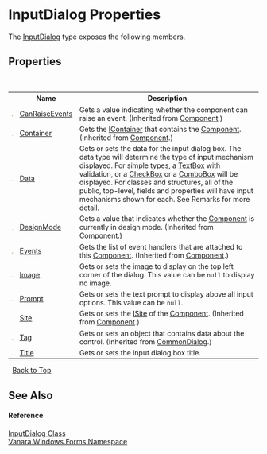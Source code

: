 # InputDialog Properties
 

The <a href="6b02dff9-07d8-7a01-6c94-348f4256b77b">InputDialog</a> type exposes the following members.


## Properties
&nbsp;<table><tr><th></th><th>Name</th><th>Description</th></tr><tr><td>![Protected property](media/protproperty.gif "Protected property")</td><td><a href="http://msdn2.microsoft.com/en-us/library/w2kf6w79" target="_blank">CanRaiseEvents</a></td><td>
Gets a value indicating whether the component can raise an event.
 (Inherited from <a href="http://msdn2.microsoft.com/en-us/library/9wbadbce" target="_blank">Component</a>.)</td></tr><tr><td>![Public property](media/pubproperty.gif "Public property")</td><td><a href="http://msdn2.microsoft.com/en-us/library/3c1xtx35" target="_blank">Container</a></td><td>
Gets the <a href="http://msdn2.microsoft.com/en-us/library/z7xdfy67" target="_blank">IContainer</a> that contains the <a href="http://msdn2.microsoft.com/en-us/library/9wbadbce" target="_blank">Component</a>.
 (Inherited from <a href="http://msdn2.microsoft.com/en-us/library/9wbadbce" target="_blank">Component</a>.)</td></tr><tr><td>![Public property](media/pubproperty.gif "Public property")</td><td><a href="ad5bd510-a6ed-756e-66ec-e47815d4d9f9">Data</a></td><td>
Gets or sets the data for the input dialog box. The data type will determine the type of input mechanism displayed. For simple types, a <a href="http://msdn2.microsoft.com/en-us/library/48deaakc" target="_blank">TextBox</a> with validation, or a <a href="http://msdn2.microsoft.com/en-us/library/0e2txhtd" target="_blank">CheckBox</a> or a <a href="http://msdn2.microsoft.com/en-us/library/t14e0ws8" target="_blank">ComboBox</a> will be displayed. For classes and structures, all of the public, top-level, fields and properties will have input mechanisms shown for each. See Remarks for more detail.</td></tr><tr><td>![Protected property](media/protproperty.gif "Protected property")</td><td><a href="http://msdn2.microsoft.com/en-us/library/c58hb4bw" target="_blank">DesignMode</a></td><td>
Gets a value that indicates whether the <a href="http://msdn2.microsoft.com/en-us/library/9wbadbce" target="_blank">Component</a> is currently in design mode.
 (Inherited from <a href="http://msdn2.microsoft.com/en-us/library/9wbadbce" target="_blank">Component</a>.)</td></tr><tr><td>![Protected property](media/protproperty.gif "Protected property")</td><td><a href="http://msdn2.microsoft.com/en-us/library/xe4ht2sc" target="_blank">Events</a></td><td>
Gets the list of event handlers that are attached to this <a href="http://msdn2.microsoft.com/en-us/library/9wbadbce" target="_blank">Component</a>.
 (Inherited from <a href="http://msdn2.microsoft.com/en-us/library/9wbadbce" target="_blank">Component</a>.)</td></tr><tr><td>![Public property](media/pubproperty.gif "Public property")</td><td><a href="72da6e22-ae50-375d-5c2d-ab02e8f17396">Image</a></td><td>
Gets or sets the image to display on the top left corner of the dialog. This value can be `null` to display no image.</td></tr><tr><td>![Public property](media/pubproperty.gif "Public property")</td><td><a href="20a7cbc9-b64a-3090-c502-ef87ac706d94">Prompt</a></td><td>
Gets or sets the text prompt to display above all input options. This value can be `null`.</td></tr><tr><td>![Public property](media/pubproperty.gif "Public property")</td><td><a href="http://msdn2.microsoft.com/en-us/library/1fycyexx" target="_blank">Site</a></td><td>
Gets or sets the <a href="http://msdn2.microsoft.com/en-us/library/bafktt51" target="_blank">ISite</a> of the <a href="http://msdn2.microsoft.com/en-us/library/9wbadbce" target="_blank">Component</a>.
 (Inherited from <a href="http://msdn2.microsoft.com/en-us/library/9wbadbce" target="_blank">Component</a>.)</td></tr><tr><td>![Public property](media/pubproperty.gif "Public property")</td><td><a href="http://msdn2.microsoft.com/en-us/library/49es466b" target="_blank">Tag</a></td><td>
Gets or sets an object that contains data about the control.
 (Inherited from <a href="http://msdn2.microsoft.com/en-us/library/54yt69tx" target="_blank">CommonDialog</a>.)</td></tr><tr><td>![Public property](media/pubproperty.gif "Public property")</td><td><a href="2a98b6da-9afc-f883-6331-25f114f32a69">Title</a></td><td>
Gets or sets the input dialog box title.</td></tr></table>&nbsp;
<a href="#inputdialog-properties">Back to Top</a>

## See Also


#### Reference
<a href="6b02dff9-07d8-7a01-6c94-348f4256b77b">InputDialog Class</a><br /><a href="c580cf52-4028-70db-28d0-f9b1abc03861">Vanara.Windows.Forms Namespace</a><br />